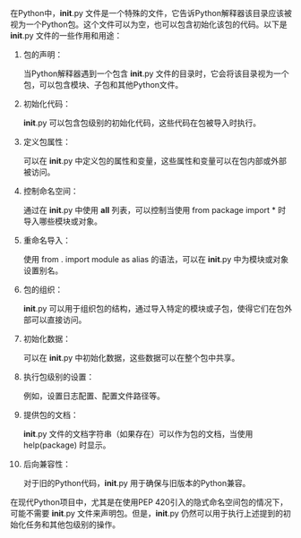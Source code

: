 在Python中，__init__.py 文件是一个特殊的文件，它告诉Python解释器该目录应该被视为一个Python包。这个文件可以为空，也可以包含初始化该包的代码。以下是 __init__.py 文件的一些作用和用途：

1. 包的声明：

    当Python解释器遇到一个包含 __init__.py 文件的目录时，它会将该目录视为一个包，可以包含模块、子包和其他Python文件。

2. 初始化代码：

    __init__.py 可以包含包级别的初始化代码，这些代码在包被导入时执行。

3. 定义包属性：

    可以在 __init__.py 中定义包的属性和变量，这些属性和变量可以在包内部或外部被访问。

4. 控制命名空间：

    通过在 __init__.py 中使用 __all__ 列表，可以控制当使用 from package import * 时导入哪些模块或对象。

5. 重命名导入：
    
    使用 from . import module as alias 的语法，可以在 __init__.py 中为模块或对象设置别名。

6. 包的组织：
    
    __init__.py 可以用于组织包的结构，通过导入特定的模块或子包，使得它们在包外部可以直接访问。

7. 初始化数据：
    
    可以在 __init__.py 中初始化数据，这些数据可以在整个包中共享。

8. 执行包级别的设置：
    
    例如，设置日志配置、配置文件路径等。

9. 提供包的文档：
    
    __init__.py 文件的文档字符串（如果存在）可以作为包的文档，当使用 help(package) 时显示。

10. 后向兼容性：
    
    对于旧的Python代码，__init__.py 用于确保与旧版本的Python兼容。


在现代Python项目中，尤其是在使用PEP 420引入的隐式命名空间包的情况下，可能不需要 __init__.py 文件来声明包。但是，__init__.py 仍然可以用于执行上述提到的初始化任务和其他包级别的操作。